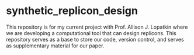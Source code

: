 # synthetic_replicon_design
This repository is for my current project with Prof. Allison J. Lopatkin where we are developing a computational tool that can design replicons. This repository serves as a base to store our code, version control, and serves as supplementary material for our paper.
